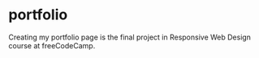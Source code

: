 # portfolio
Creating my portfolio page is the final project in Responsive Web Design course at freeCodeCamp.
